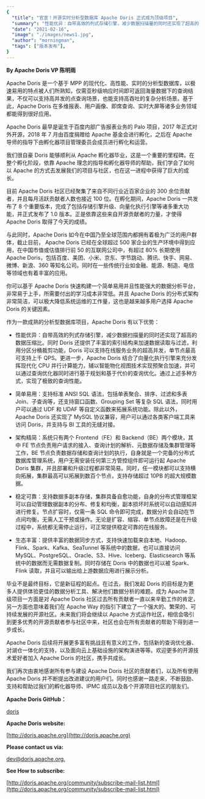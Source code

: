 ```yaml
---
{
  "title": "官宣！开源实时分析型数据库 Apache Doris 正式成为顶级项目",
  "summary": "性能优异：自带高效的列式存储引擎，减少数据扫描量的同时还实现了超高的数据压缩比。同时 Doris 还提供了丰富的索引结构来加速数据读取与过滤，利用分区分桶裁剪功能，Doris 可以支持在线服务业务的超高并发，单节点最高可支持上千 QPS。更进一步，Apache Doris 结合了向量化执行引擎来充分发挥现代化 CPU 并行计算能力，辅以智能物化视图技术实现预聚合加速，并可以通过查询优化器同时进行基于规划和基于代价的查询优化。通过上述多种方式，实现了极致的查询性能。",
  "date": "2021-02-16",
  "image": "./images/news1.jpg",
  "author": "morningman",
  "tags": ["版本发布"],
}
---
```


<!--
Licensed to the Apache Software Foundation (ASF) under one
or more contributor license agreements.  See the NOTICE file
distributed with this work for additional information
regarding copyright ownership.  The ASF licenses this file
to you under the Apache License, Version 2.0 (the
"License"); you may not use this file except in compliance
with the License.  You may obtain a copy of the License at

  http://www.apache.org/licenses/LICENSE-2.0

Unless required by applicable law or agreed to in writing,
software distributed under the License is distributed on an
"AS IS" BASIS, WITHOUT WARRANTIES OR CONDITIONS OF ANY
KIND, either express or implied.  See the License for the
specific language governing permissions and limitations
under the License.
-->

**By Apache Doris VP 陈明雨**

Apache Doris 是一个基于 MPP 的现代化、高性能、实时的分析型数据库，以极速易用的特点被人们所熟知，仅需亚秒级响应时间即可返回海量数据下的查询结果，不仅可以支持高并发的点查询场景，也能支持高吞吐的复杂分析场景。基于此，Apache Doris 在多维报表、用户画像、即席查询、实时大屏等诸多业务领域都能得到很好应用。

Apache Doris 最早是诞生于百度内部广告报表业务的 Palo 项目，2017 年正式对外开源，2018 年 7 月由百度捐赠给 Apache 基金会进行孵化，之后在 Apache 导师的指导下由孵化器项目管理委员会成员进行孵化和运营。

我们很自豪 Doris 能够顺利从 Apache 孵化器毕业，这是一个重要的里程碑。在整个孵化阶段，依靠 Apache 理念的指导和孵化器导师的帮助，我们学会了如何以 Apache 的方式去发展我们的项目与社区，也在这一进程中获得了巨大的成长。

目前 Apache Doris 社区已经聚集了来自不同行业近百家企业的 300 余位贡献者，并且每月活跃贡献者人数也接近 100 位。在孵化期间，Apache Doris 一共发布了 8 个重要版本，完成了包括存储引擎升级、向量化执行引擎等诸多重大功能，并正式发布了 1.0 版本。正是依靠这些来自开源贡献者的力量，才使得 Apache Doris 取得了今天的成绩。

与此同时，Apache Doris 如今在中国乃至全球范围内都拥有着极为广泛的用户群体，截止目前， Apache Doris 已经在全球超过 500 家企业的生产环境中得到应用，在中国市值或估值排行前 50 的互联网公司中，有超过 80% 长期使用 Apache Doris，包括百度、美团、小米、京东、字节跳动、腾讯、快手、网易、微博、新浪、360 等知名公司。同时在一些传统行业如金融、能源、制造、电信等领域也有着丰富的应用。

你可以基于 Apache Doris 快速构建一个简单易用并且性能强大的数据分析平台，非常易于上手，所需要付出的学习成本非常低。并且 Apache Doris 的分布式架构非常简洁，可以极大降低系统运维的工作量，这也是越来越多用户选择 Apache Doris 的关键因素。

作为一款成熟的分析型数据库项目，Apache Doris 有以下优势：

- 性能优异：自带高效的列式存储引擎，减少数据扫描量的同时还实现了超高的数据压缩比。同时 Doris 还提供了丰富的索引结构来加速数据读取与过滤，利用分区分桶裁剪功能，Doris 可以支持在线服务业务的超高并发，单节点最高可支持上千 QPS。更进一步，Apache Doris 结合了向量化执行引擎来充分发挥现代化 CPU 并行计算能力，辅以智能物化视图技术实现预聚合加速，并可以通过查询优化器同时进行基于规划和基于代价的查询优化。通过上述多种方式，实现了极致的查询性能。

- 简单易用：支持标准 ANSI SQL 语法，包括单表聚合、排序、过滤和多表 Join、子查询等，还支持窗口函数、Grouping Set 等复杂 SQL 语法，同时用户可以通过 UDF 和 UDAF 等自定义函数来拓展系统功能。除此以外，Apache Doris 还实现了 MySQL 协议兼容，用户可以通过各类客户端工具来访问 Doris，并支持与 BI 工具的无缝对接。

- 架构精简：系统只有两个 Frontend（FE）和 Backend（BE）两个模块，其中 FE 节点负责用户请求的接入、查询计划的解析、元数据存储及集群管理等工作，BE 节点负责数据存储和查询计划的执行，自身就是一个完备的分布式数据库管理系统，用户无需安装任何第三方管控组件即可运行起 Apache Doris 集群，并且部署和升级过程都非常简易。同时，任一模块都可以支持横向拓展，集群最高可以拓展到数百个节点，支持存储超过 10PB 的超大规模数据。

- 稳定可靠：支持数据多副本存储，集群具备自愈功能，自身的分布式管理框架可以自动管理数据副本的分布、修复和均衡，副本损坏时系统可以自动感知并进行修复。节点扩容时，仅需一条 SQL 命令即可完成，数据分片会自动在节点间均衡，无需人工干预或操作。无论是扩容、缩容、单节点故障还是在升级过程中，系统都无需停止运行，可正常提供稳定可靠的在线服务。

- 生态丰富：提供丰富的数据同步方式，支持快速加载来自本地、Hadoop、Flink、Spark、Kafka、SeaTunnel 等系统中的数据，也可以直接访问 MySQL、PostgreSQL、Oracle、S3、Hive、Iceberg、Elasticsearch 等系统中的数据而无需数据复制。同时存储在 Doris 中的数据也可以被 Spark、Flink 读取，并且可以输出给上游数据应用进行展示分析。

毕业不是最终目标，它是新征程的起点。在过去，我们发起 Doris 的目标是为更多人提供体验更佳的数据分析工具、解决他们数据分析的难题。成为 Apache 顶级项目一方面是对 Apache Doris 社区过去所有贡献者一直以来辛勤工作的肯定，另一方面也意味着我们在 Apache Way 的指引下建立了一个强大的、繁荣的、可持续发展的开源社区。未来我们将会继续以 Apache 方式运作社区，相信会吸引到更多优秀的开源贡献者参与社区中来，社区也会在所有贡献者的帮助下得到进一步成长。

Apache Doris 后续将开展更多富有挑战且有意义的工作，包括新的查询优化器、对湖仓一体化的支持，以及面向云上基础设施的架构演进等等。欢迎更多的开源技术爱好者加入 Apache Doris 的社区，携手共成长。

我们再次由衷地感谢所有参与建设 Apache Doris 社区的贡献者们，以及所有使用 Apache Doris 并不断提出改进建议的用户们。同时也感谢一路走来，不断鼓励、支持和帮助过我们的孵化器导师、IPMC 成员以及各个开源项目社区的朋友们。

**Apache Doris GitHub：**

[doris](https://github.com/apache/doris)

**Apache Doris website:**

[http://doris.apache.org](http://doris.apache.org)

**Please contact us via:**

[dev@doris.apache.org.](dev@doris.apache.org.)

**See How to subscribe:**

[http://doris.apache.org/community/subscribe-mail-list.html](http://doris.apache.org/community/subscribe-mail-list.html)
